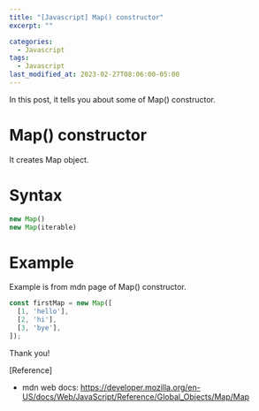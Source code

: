 ```yaml
---
title: "[Javascript] Map() constructor"
excerpt: ""

categories:
  - Javascript
tags:
  - Javascript
last_modified_at: 2023-02-27T08:06:00-05:00
---
```


In this post, it tells you about some of Map&#40;&#41; constructor.

# Map&#40;&#41; constructor

It creates Map object.


# Syntax

```javascript
new Map()
new Map(iterable)
```


# Example
Example is from mdn page of Map&#40;&#41; constructor.

```javascript
const firstMap = new Map([
  [1, 'hello'],
  [2, 'hi'],
  [3, 'bye'],
]);
```

Thank you!

[Reference]

- mdn web docs: <https://developer.mozilla.org/en-US/docs/Web/JavaScript/Reference/Global_Objects/Map/Map>
